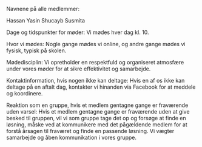 Navnene på alle medlemmer:

Hassan
Yasin
Shucayb
Susmita

Dage og tidspunkter for møder: Vi mødes hver dag kl. 10.

Hvor vi mødes: Nogle gange mødes vi online, og andre gange mødes vi fysisk, typisk på skolen.

Mødedisciplin: Vi opretholder en respektfuld og organiseret atmosfære under vores møder for at sikre effektivitet og samarbejde.

Kontaktinformation, hvis nogen ikke kan deltage: Hvis en af os ikke kan deltage på en aftalt dag, kontakter vi hinanden via Facebook for at meddele og koordinere.

Reaktion som en gruppe, hvis et medlem gentagne gange er fraværende uden varsel: Hvis et medlem gentagne gange er fraværende uden at give besked til gruppen, vil vi som gruppe tage det op og forsøge at finde en løsning, måske ved at kommunikere med det pågældende medlem for at forstå årsagen til fraværet og finde en 
passende løsning. Vi vægter samarbejde og åben kommunikation i vores gruppe.

